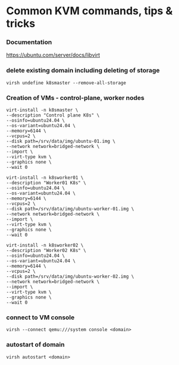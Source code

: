# Common KVM commands, tips & tricks

### Documentation

https://ubuntu.com/server/docs/libvirt

### delete existing domain including deleting of storage 
```
virsh undefine k8smaster --remove-all-storage
```

### Creation of VMs - control-plane, worker nodes
```
virt-install -n k8smaster \
--description "Control plane K8s" \
--osinfo=ubuntu24.04 \
--os-variant=ubuntu24.04 \
--memory=6144 \
--vcpus=2 \
--disk path=/srv/data/img/ubuntu-01.img \
--network network=bridged-network \
--import \
--virt-type kvm \
--graphics none \
--wait 0

virt-install -n k8sworker01 \
--description "Worker01 K8s" \
--osinfo=ubuntu24.04 \
--os-variant=ubuntu24.04 \
--memory=6144 \
--vcpus=2 \
--disk path=/srv/data/img/ubuntu-worker-01.img \
--network network=bridged-network \
--import \
--virt-type kvm \
--graphics none \
--wait 0

virt-install -n k8sworker02 \
--description "Worker02 K8s" \
--osinfo=ubuntu24.04 \
--os-variant=ubuntu24.04 \
--memory=6144 \
--vcpus=2 \
--disk path=/srv/data/img/ubuntu-worker-02.img \
--network network=bridged-network \
--import \
--virt-type kvm \
--graphics none \
--wait 0
```

### connect to VM console
```
virsh --connect qemu:///system console <domain>
```

### autostart of domain
```
virsh autostart <domain>
```
